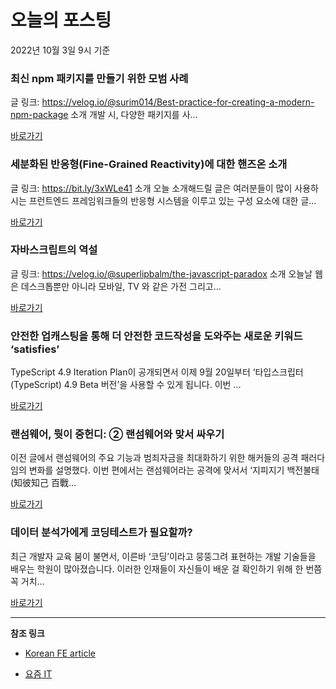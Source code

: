 # 오늘의 포스팅 
2022년 10월 3일 9시 기준 

###  최신 npm 패키지를 만들기 위한 모범 사례 

 글 링크: https://velog.io/@surim014/Best-practice-for-creating-a-modern-npm-package 소개 개발 시, 다양한 패키지를 사... 

 [바로가기](https://kofearticle.substack.com/p/korean-fe-article-npm) 

###  세분화된 반응형(Fine-Grained Reactivity)에 대한 핸즈온 소개 

 글 링크: https://bit.ly/3xWLe41 소개 오늘 소개해드릴 글은 여러분들이 많이 사용하시는 프런트엔드 프레임워크들의 반응형 시스템을 이루고 있는 구성 요소에 대한 글... 

 [바로가기](https://kofearticle.substack.com/p/korean-fe-article-fine-grained-reactivity) 

###  자바스크립트의 역설 

 글 링크: https://velog.io/@superlipbalm/the-javascript-paradox 소개 오늘날 웹은 데스크톱뿐만 아니라 모바일, TV 와 같은 가전 그리고... 

 [바로가기](https://kofearticle.substack.com/p/korean-fe-article-f07) 

### 안전한 업캐스팅을 통해 더 안전한 코드작성을 도와주는 새로운 키워드 ‘satisfies’ 

 TypeScript 4.9 Iteration Plan이 공개되면서 이제 9월 20일부터 ‘타입스크립터(TypeScript) 4.9 Beta 버전’을 사용할 수 있게 됩니다. 이번 ... 

 [바로가기](https://yozm.wishket.com/magazine/detail/1717/) 

### 랜섬웨어, 뭣이 중헌디: ② 랜섬웨어와 맞서 싸우기 

 이전 글에서 랜섬웨어의 주요 기능과 범죄자금을 최대화하기 위한 해커들의 공격 패러다임의 변화를 설명했다. 이번 편에서는 랜섬웨어라는 공격에 맞서서 ‘지피지기 백전불태(知彼知己 百戰... 

 [바로가기](https://yozm.wishket.com/magazine/detail/1715/) 

### 데이터 분석가에게 코딩테스트가 필요할까? 

 최근 개발자 교육 붐이 불면서, 이른바 ‘코딩’이라고 뭉뚱그려 표현하는 개발 기술들을 배우는 학원이 많아졌습니다. 이러한 인재들이 자신들이 배운 걸 확인하기 위해 한 번쯤 꼭 거치... 

 [바로가기](https://yozm.wishket.com/magazine/detail/1708/) 

---

**참조 링크**

- [Korean FE article](https://kofearticle.substack.com) 

- [요즘 IT](https://yozm.wishket.com/magazine) 

